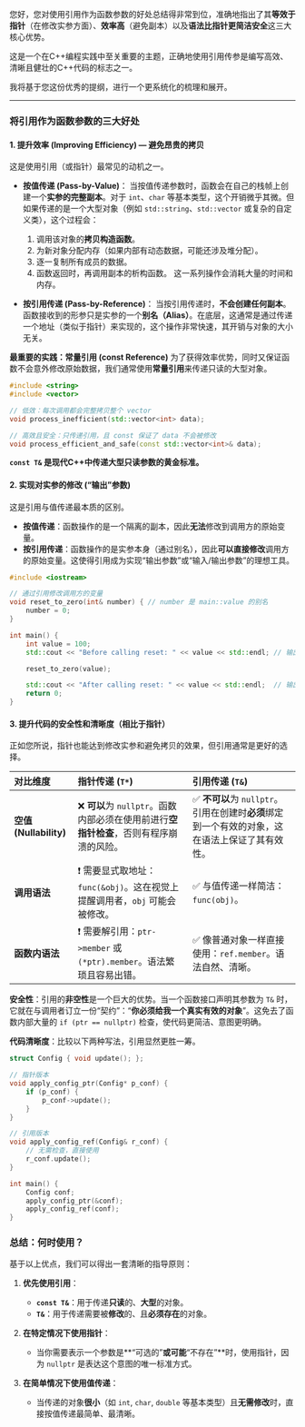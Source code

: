 您好，您对使用引用作为函数参数的好处总结得非常到位，准确地指出了其**等效于指针**（在修改实参方面）、**效率高**（避免副本）以及**语法比指针更简洁安全**这三大核心优势。

这是一个在C++编程实践中至关重要的主题，正确地使用引用传参是编写高效、清晰且健壮的C++代码的标志之一。

我将基于您这份优秀的提纲，进行一个更系统化的梳理和展开。

-----

### 将引用作为函数参数的三大好处

#### 1\. 提升效率 (Improving Efficiency) — 避免昂贵的拷贝

这是使用引用（或指针）最常见的动机之一。

  * **按值传递 (Pass-by-Value)**：
    当按值传递参数时，函数会在自己的栈帧上创建一个**实参的完整副本**。对于 `int`、`char` 等基本类型，这个开销微乎其微。但如果传递的是一个大型对象（例如 `std::string`、`std::vector` 或复杂的自定义类），这个过程会：

    1.  调用该对象的**拷贝构造函数**。
    2.  为新对象分配内存（如果内部有动态数据，可能还涉及堆分配）。
    3.  逐一复制所有成员的数据。
    4.  函数返回时，再调用副本的析构函数。
        这一系列操作会消耗大量的时间和内存。

  * **按引用传递 (Pass-by-Reference)**：
    当按引用传递时，**不会创建任何副本**。函数接收到的形参只是实参的一个**别名（Alias）**。在底层，这通常是通过传递一个地址（类似于指针）来实现的，这个操作非常快速，其开销与对象的大小无关。

**最重要的实践：常量引用 (const Reference)**
为了获得效率优势，同时又保证函数不会意外修改原始数据，我们通常使用**常量引用**来传递只读的大型对象。

```cpp
#include <string>
#include <vector>

// 低效：每次调用都会完整拷贝整个 vector
void process_inefficient(std::vector<int> data);

// 高效且安全：只传递引用，且 const 保证了 data 不会被修改
void process_efficient_and_safe(const std::vector<int>& data);
```

**`const T&` 是现代C++中传递大型只读参数的黄金标准。**

#### 2\. 实现对实参的修改 (“输出”参数)

这是引用与值传递最本质的区别。

  * **按值传递**：函数操作的是一个隔离的副本，因此**无法**修改到调用方的原始变量。
  * **按引用传递**：函数操作的是实参本身（通过别名），因此**可以直接修改**调用方的原始变量。这使得引用成为实现“输出参数”或“输入/输出参数”的理想工具。

<!-- end list -->

```cpp
#include <iostream>

// 通过引用修改调用方的变量
void reset_to_zero(int& number) { // number 是 main::value 的别名
    number = 0;
}

int main() {
    int value = 100;
    std::cout << "Before calling reset: " << value << std::endl; // 输出 100

    reset_to_zero(value);

    std::cout << "After calling reset: " << value << std::endl;  // 输出 0
    return 0;
}
```

#### 3\. 提升代码的安全性和清晰度（相比于指针）

正如您所说，指针也能达到修改实参和避免拷贝的效果，但引用通常是更好的选择。

| 对比维度                 | 指针传递 (`T*`)                                           | 引用传递 (`T&`)                                               |
| :------------------- | :---------------------------------------------------- | :-------------------------------------------------------- |
| **空值 (Nullability)** | ❌ **可以**为 `nullptr`。函数内部必须在使用前进行**空指针检查**，否则有程序崩溃的风险。 | ✅ **不可以**为 `nullptr`。引用在创建时**必须**绑定到一个有效的对象，这在语法上保证了其有效性。 |
| **调用语法**             | ❗️ 需要显式取地址：`func(&obj)`。这在视觉上提醒调用者，`obj` 可能会被修改。      | ✅ 与值传递一样简洁：`func(obj)`。                                   |
| **函数内语法**            | ❗️ 需要解引用：`ptr->member` 或 `(*ptr).member`。语法繁琐且容易出错。   | ✅ 像普通对象一样直接使用：`ref.member`。语法自然、清晰。                       |

**安全性**：引用的**非空性**是一个巨大的优势。当一个函数接口声明其参数为 `T&` 时，它就在与调用者订立一份“契约”：“**你必须给我一个真实有效的对象**”。这免去了函数内部大量的 `if (ptr == nullptr)` 检查，使代码更简洁、意图更明确。

**代码清晰度**：比较以下两种写法，引用显然更胜一筹。

```cpp
struct Config { void update(); };

// 指针版本
void apply_config_ptr(Config* p_conf) {
    if (p_conf) {
        p_conf->update();
    }
}

// 引用版本
void apply_config_ref(Config& r_conf) {
    // 无需检查，直接使用
    r_conf.update();
}

int main() {
    Config conf;
    apply_config_ptr(&conf);
    apply_config_ref(conf);
}
```

### 总结：何时使用？

基于以上优点，我们可以得出一套清晰的指导原则：

1.  **优先使用引用**：

      * **`const T&`**：用于传递**只读**的、**大型**的对象。
      * **`T&`**：用于传递需要被**修改**的、且**必须存在**的对象。

2.  **在特定情况下使用指针**：

      * 当你需要表示一个参数是\*\*“可选的”**或可能**“不存在”\*\*时，使用指针，因为 `nullptr` 是表达这个意图的唯一标准方式。

3.  **在简单情况下使用值传递**：

      * 当传递的对象**很小**（如 `int`, `char`, `double` 等基本类型）且**无需修改**时，直接按值传递最简单、最清晰。